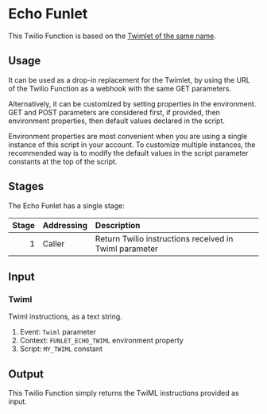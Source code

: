 # Echo Funlet

This Twilio Function is based on the [Twimlet of the same name][twimlet].

[twimlet]: https://www.twilio.com/labs/twimlets/echo

## Usage

It can be used as a drop-in replacement for the Twimlet, by using the URL
of the Twilio Function as a webhook with the same GET parameters.

Alternatively, it can be customized by setting properties in the
environment. GET and POST parameters are considered first, if provided,
then environment properties, then default values declared in the script.

Environment properties are most convenient when you are using a single
instance of this script in your account. To customize multiple instances,
the recommended way is to modify the default values in the script parameter
constants at the top of the script.

## Stages

The Echo Funlet has a single stage:

| Stage | Addressing | Description |
| ----: | :--------- | :---------- |
|     1 | Caller     | Return Twilio instructions received in Twiml parameter |

## Input

### Twiml

Twiml instructions, as a text string.

1. Event: `Twiml` parameter
2. Context: `FUNLET_ECHO_TWIML` environment property
3. Script: `MY_TWIML` constant

## Output

This Twilio Function simply returns the TwiML instructions provided as input.
